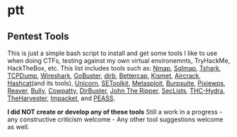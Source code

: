 # ptt
## Pentest Tools

This is just a simple bash script to install and get some tools I like to use when doing CTFs, testing against my own virtual environemnts, TryHackMe, HackTheBox, etc.
This list includes tools such as:
[Nmap](https://nmap.org/), [Sqlmap](https://sqlmap.org/), [Tshark](https://tshark.dev/), [TCPDump](https://www.tcpdump.org/), [Wireshark](https://www.wireshark.org/), [GoBuster](https://github.com/OJ/gobuster), [dirb](https://salsa.debian.org/pkg-security-team/dirb), [Bettercap](https://www.bettercap.org/), [Kismet](https://www.kismetwireless.net/), [Aircrack](https://github.com/aircrack-ng/aircrack-ng), [Hashcat](https://hashcat.net/hashcat/)(and its tools), [Unicorn](https://github.com/trustedsec/unicorn), [SEToolkit](https://github.com/trustedsec/social-engineer-toolkit), [Metasploit](https://www.metasploit.com/), [Burpsuite](https://portswigger.net/burp), [Pixiewps](*https://github.com/wiire-a/pixiewps), [Reaver](https://github.com/t6x/reaver-wps-fork-t6x), [Bully](https://github.com/kimocoder/bully), [Cowpatty](https://salsa.debian.org/pkg-security-team/cowpatty), [DirBuster](https://gitlab.com/kalilinux/packages/dirbuster), [John The Ripper](https://www.openwall.com/john/), [SecLists](https://github.com/danielmiessler/SecLists), [THC-Hydra](https://github.com/vanhauser-thc/thc-hydra), [TheHarvester](https://github.com/laramies/theHarvester), [Impacket](https://github.com/SecureAuthCorp/impacket), and [PEASS](https://github.com/carlospolop/PEASS-ng). 

**I did NOT create or develop any of these tools**
Still a work in a progress - any constructive criticism welcome - Any other tool suggestions welcome as well.
